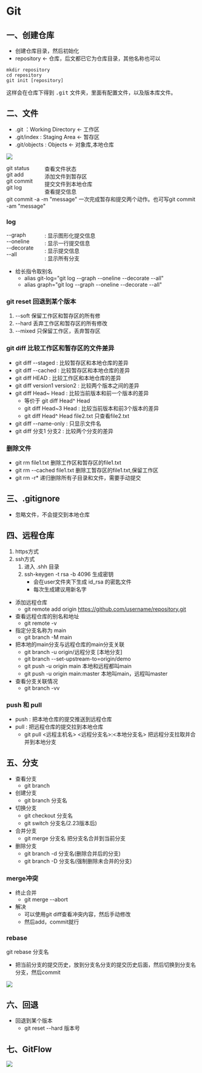 # Git
## 一、创建仓库
- 创建仓库目录，然后初始化
- repository <- 仓库，后文都已它为仓库目录，其他名称也可以
```
mkdir repository
cd repository
git init [repository]
```
这样会在仓库下得到 <kbd>.git</kbd> 文件夹，里面有配置文件，以及版本库文件。
## 二、文件
- .git ：Working Directory <- 工作区
- .git/index : Staging Area <- 暂存区
- .git/objects : Objects <- 对象库,本地仓库

![](./img/img1.png)

<div style="display: flex;">
    <div style="width: 20%;">
        git status<br>git add<br>git commit<br>git log
    </div>
    <div style="width: 70%;">
        查看文件状态<br>添加文件到暂存区<br>提交文件到本地仓库<br>查看提交信息
    </div>
</div>
git commit -a -m "message" 一次完成暂存和提交两个动作。也可写git commit -am "message"

### log
<div style="display: flex;">
    <div style="width: 20%;">
        --graph<br>--oneline<br>--decorate<br>--all
    </div>
    <div style="width: 70%;">
        : 显示图形化提交信息<br>: 显示一行提交信息<br>: 显示提交信息<br>: 显示所有分支
    </div>
</div>

- 给长指令取别名
    - alias git-log="git log --graph --oneline --decorate --all"
    - alias graph="git log --graph --oneline --decorate --all"

### git reset 回退到某个版本
1. --soft 保留工作区和暂存区的所有修
2. --hard 丢弃工作区和暂存区的所有修改
3. --mixed 只保留工作区，丢弃暂存区
### git diff 比较工作区和暂存区的文件差异
- git diff --staged : 比较暂存区和本地仓库的差异
- git diff --cached : 比较暂存区和本地仓库的差异
- git diff HEAD : 比较工作区和本地仓库的差异
- git diff version1 version2 : 比较两个版本之间的差异
- git diff Head~ Head : 比较当前版本和前一个版本的差异
    - 等价于 git diff Head^ Head
    - git diff Head~3 Head : 比较当前版本和前3个版本的差异
    - git diff Head^ Head file2.txt 只查看file2.txt
- git diff --name-only : 只显示文件名
- git diff 分支1 分支2 : 比较两个分支的差异

### 删除文件
- git rm file1.txt 删除工作区和暂存区的file1.txt
- git rm --cached file1.txt 删除工暂存区的file1.txt,保留工作区
- git rm -r* 递归删除所有子目录和文件，需要手动提交

## 三、.gitignore
- 忽略文件，不会提交到本地仓库

## 四、远程仓库
1. https方式
2. ssh方式
    1. 进入 .shh 目录
    1. ssh-keygen -t rsa -b 4096  生成密钥
        - 会在user文件夹下生成 id_rsa 的密匙文件
        - 每次生成建议用新名字

- 添加远程仓库
    - git remote add origin https://github.com/username/repository.git
- 查看远程仓库的别名和地址
    - git remote -v
- 指定分支名称为 main
    - git branch -M main
- 把本地的main分支与远程仓库的main分支关联
    - git branch -u origin/远程分支 [本地分支]
    - git branch --set-upstream-to=origin/demo
    - git push -u origin main 本地和远程都叫main
    - git push -u origin main:master 本地叫main，远程叫master
- 查看分支关联情况
    - git branch -vv

### push 和 pull
- push : 把本地仓库的提交推送到远程仓库
- pull : 把远程仓库的提交拉到本地仓库
    - git pull <远程主机名> <远程分支名>:<本地分支名> 把远程分支拉取并合并到本地分支
## 五、分支
- 查看分支
    - git branch
- 创建分支
    - git branch 分支名
- 切换分支
    - git checkout 分支名
    - git switch 分支名(2.23版本后)
- 合并分支
    - git merge 分支名 把分支名合并到当前分支
- 删除分支
    - git branch -d 分支名(删除合并后的分支)
    - git branch -D 分支名(强制删除未合并的分支)

### merge冲突
- 终止合并
    - git merge --abort
- 解决
    - 可以使用git diff查看冲突内容，然后手动修改
    - 然后add，commit就行

### rebase
git rebase 分支名
- 把当前分支的提交历史，放到分支名分支的提交历史后面，然后切换到分支名分支，然后commit

![](./img/img2.png)

## 六、回退
- 回退到某个版本
    - git reset --hard 版本号

## 七、GitFlow
![](./img/git工作流程.jpg)